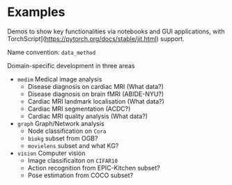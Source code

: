# Examples

Demos to show key functionalities via notebooks and GUI applications, with TorchScript](https://pytorch.org/docs/stable/jit.html) support.

Name convention: `data_method`

Domain-specific development in three areas

* `medim` Medical image analysis
  * Disease diagnosis on cardiac MRI (What data?)
  * Disease diagnosis on brain fMRI (ABIDE-NYU?)
  * Cardiac MRI landmark localisation (What data?)
  * Cardiac MRI segmentation (ACDC?)
  * Cardiac MRI quality analysis (What data?)
* `graph` Graph/Network analysis
  * Node classification on `Cora`
  * `biokg` subset from OGB?
  * `movielens` subset and what KG?
* `vision` Computer vision  
  * Image classificaiton on `CIFAR10`
  * Action recognition from EPIC-Kitchen subset?
  * Pose estimation from COCO subset?
